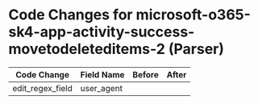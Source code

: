 # Code Changes for microsoft-o365-sk4-app-activity-success-movetodeleteditems-2 (Parser)

| Code Change | Field Name | Before | After |
|-------------|------------|--------|-------|
| edit_regex_field | user_agent |  |  |